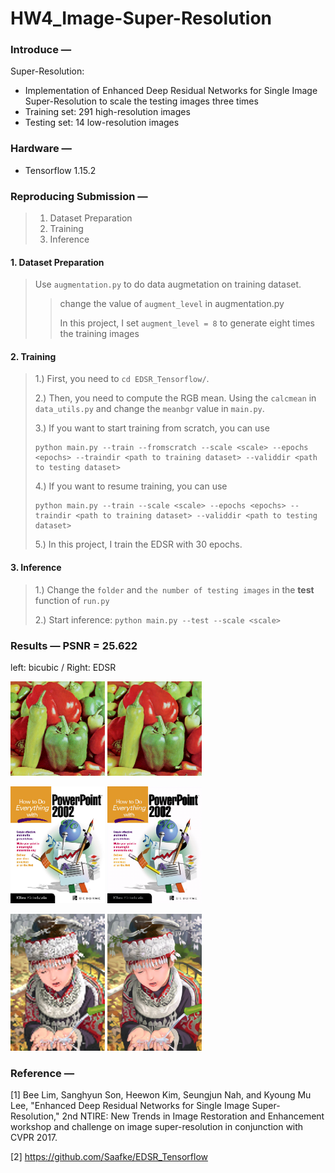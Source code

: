 # HW4_Image-Super-Resolution

### **Introduce —**
Super-Resolution: 
* Implementation of Enhanced Deep Residual Networks for Single Image Super-Resolution to scale the testing images three times
* Training set: 291 high-resolution images
* Testing set: 14 low-resolution images 

### **Hardware —**
* Tensorflow 1.15.2

### **Reproducing Submission —**
> 1. Dataset Preparation
> 2. Training
> 3. Inference

#### 1. Dataset Preparation
> Use ```augmentation.py``` to do data augmetation on training dataset.
>> change the value of ```augment_level``` in  augmentation.py
>>
>> In this project, I set ```augment_level = 8``` to generate eight times the training images

#### 2. Training
> 1.) First, you need to  ```cd EDSR_Tensorflow/```.
>
> 2.) Then, you need to compute the RGB mean. Using the ```calcmean``` in ```data_utils.py``` and change the ```meanbgr``` value in ```main.py```.
>
> 3.) If you want to start training from scratch, you can use
>
>     python main.py --train --fromscratch --scale <scale> --epochs <epochs> --traindir <path to training dataset> --validdir <path to testing dataset>
>
> 4.) If you want to resume training, you can use
>
>     python main.py --train --scale <scale> --epochs <epochs> --traindir <path to training dataset> --validdir <path to testing dataset>
>
> 5.) In this project, I train the EDSR with 30 epochs.
  
#### 3. Inference
> 1.) Change the ```folder``` and ```the number of testing images``` in the **test** function of  ```run.py```
>
> 2.) Start inference: ```python main.py --test --scale <scale>```
  
### **Results — PSNR = 25.622**
left: bicubic / Right: EDSR

<img src="https://github.com/ChihChia-Li/HW4_Image-Super-Resolution/blob/main/EDSR_Tensorflow/Results_example/02_bicubic.png" width="30%" height="30%" />   <img src="https://github.com/ChihChia-Li/HW4_Image-Super-Resolution/blob/main/EDSR_Tensorflow/Results_example/02_edsr.png" width="30%" height="30%" />

<img src="https://github.com/ChihChia-Li/HW4_Image-Super-Resolution/blob/main/EDSR_Tensorflow/Results_example/09_bicubic.png" width="30%" height="30%" />   <img src="https://github.com/ChihChia-Li/HW4_Image-Super-Resolution/blob/main/EDSR_Tensorflow/Results_example/09_edsr.png" width="30%" height="30%" />

<img src="https://github.com/ChihChia-Li/HW4_Image-Super-Resolution/blob/main/EDSR_Tensorflow/Results_example/11_bicubic.png" width="30%" height="30%" />   <img src="https://github.com/ChihChia-Li/HW4_Image-Super-Resolution/blob/main/EDSR_Tensorflow/Results_example/11_edsr.png" width="30%" height="30%" />


### **Reference —**
[1] Bee Lim, Sanghyun Son, Heewon Kim, Seungjun Nah, and Kyoung Mu Lee, "Enhanced Deep Residual Networks for Single Image Super-Resolution," 2nd NTIRE: New Trends in Image Restoration and Enhancement workshop and challenge on image super-resolution in conjunction with CVPR 2017.

[2] https://github.com/Saafke/EDSR_Tensorflow



 
